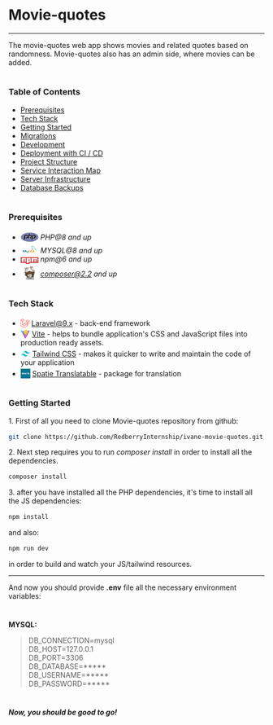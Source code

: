 # Movie-quotes

---

The movie-quotes web app shows movies and related quotes based on randomness.
Movie-quotes also has an admin side, where movies can be added. 

#
### Table of Contents
* [Prerequisites](#prerequisites)
* [Tech Stack](#tech-stack)
* [Getting Started](#getting-started)
* [Migrations](#migration)
* [Development](#development)
* [Deployment with CI / CD](#deployment-with-ci-\-cd)
* [Project Structure](#project-structure)
* [Service Interaction Map](#service-interaction-map)
* [Server Infrastructure](#server-infrastructure)
* [Database Backups](#database-backups)

#
### Prerequisites

* <img src="readme/assets/php.svg" width="35" style="position: relative; top: 4px" /> *PHP@8 and up*
* <img src="readme/assets/mysql.png" width="35" style="position: relative; top: 4px" /> *MYSQL@8 and up*
* <img src="readme/assets/npm.png" width="35" style="position: relative; top: 4px" /> *npm@6 and up*
* <img src="readme/assets/composer.png" width="35" style="position: relative; top: 6px" /> *composer@2.2 and up*

#
### Tech Stack

* <img src="readme/assets/laravel.png" height="18" style="position: relative; top: 4px" /> [Laravel@9.x](https://laravel.com/docs/9.x) - back-end framework
* <img src="readme/assets/vite.svg" height="18" style="position: relative; top: 4px" /> [Vite](https://laravel.com/docs/9.x/vite/) - helps to bundle application's CSS and JavaScript files into production ready assets.
* <img src="readme/assets/tailwind.svg.png" height="19" style="position: relative; top: 4px" /> [Tailwind CSS](https://tailwindcss.com/) - makes it quicker to write and maintain the code of your application
* <img src="readme/assets/spatie.png" height="19" style="position: relative; top: 4px" /> [Spatie Translatable](https://github.com/spatie/laravel-translatable) - package for translation

#
### Getting Started
1\. First of all you need to clone Movie-quotes repository from github:
```sh
git clone https://github.com/RedberryInternship/ivane-movie-quotes.git
```

2\. Next step requires you to run *composer install* in order to install all the dependencies.
```sh
composer install
```

3\. after you have installed all the PHP dependencies, it's time to install all the JS dependencies:
```sh
npm install
```

and also:
```sh
npm run dev
```
in order to build and watch your JS/tailwind resources.

---

And now you should provide **.env** file all the necessary environment variables:

#
**MYSQL:**
>DB_CONNECTION=mysql\
>DB_HOST=127.0.0.1\
>DB_PORT=3306\
>DB_DATABASE=***** \
>DB_USERNAME=***** \
>DB_PASSWORD=*****

#

##### Now, you should be good to go!
